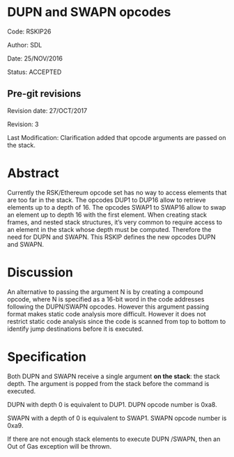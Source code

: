# DUPN and SWAPN opcodes

Code: RSKIP26

Author: SDL

Date: 25/NOV/2016

Status: ACCEPTED

## Pre-git revisions

Revision date: 27/OCT/2017

Revision: 3

Last Modification: Clarification added that opcode arguments are passed on the stack.

# Abstract

Currently the RSK/Ethereum opcode set has no way to access elements that are too far in the stack. The opcodes DUP1 to DUP16 allow to retrieve elements up to a depth of 16. The opcodes SWAP1 to SWAP16 allow to swap an element up to depth 16 with the first element. When creating stack frames, and nested stack structures, it’s very common to require access to an element in the stack whose depth must be computed. Therefore the need for DUPN and SWAPN. This RSKIP defines the new opcodes DUPN and SWAPN.

# Discussion

An alternative to passing the argument N is by creating a compound opcode, where N is specified as a 16-bit word in the code addresses following the DUPN/SWAPN opcodes. However this argument passing format makes static code analysis more difficult. However it does not restrict static code analysis since the code is scanned from top to bottom to identify jump destinations before it is executed.

# Specification

Both DUPN and SWAPN receive a single argument **on the stack**: the stack depth. The argument is popped from the stack before the command is executed. 

DUPN with depth 0 is equivalent to DUP1. DUPN opcode number is 0xa8.

SWAPN with a depth of 0 is equivalent to SWAP1. SWAPN opcode number is 0xa9.

If there are not enough stack elements to execute DUPN /SWAPN, then an Out of Gas exception will be thrown.

